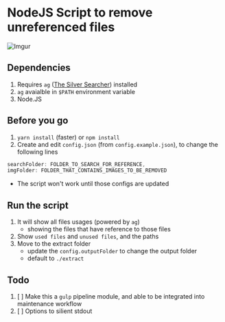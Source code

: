 # NodeJS Script to remove unreferenced files
![Imgur](http://i.imgur.com/YG2SvTO.png)

## Dependencies
1. Requires `ag` ([The Silver Searcher](https://github.com/ggreer/the_silver_searcher)) installed
1. `ag` avaialble in `$PATH` environment variable
1. Node.JS

## Before you go
1. `yarn install` (faster) or `npm install`
1. Create and edit `config.json` (from `config.example.json`), to change the following lines
```javascript
searchFolder: FOLDER_TO_SEARCH_FOR_REFERENCE,
imgFolder: FOLDER_THAT_CONTAINS_IMAGES_TO_BE_REMOVED
```
  - The script won't work until those configs are updated

## Run the script
1. It will show all files usages (powered by `ag`)
    - showing the files that have reference to those files
1. Show `used files` and `unused files`, and the paths
1. Move to the extract folder
    - update the `config.outputFolder` to change the output folder
    - default to `./extract`

## Todo
1. [ ] Make this a `gulp` pipeline module, and able to be integrated into maintenance workflow
1. [ ] Options to silient stdout